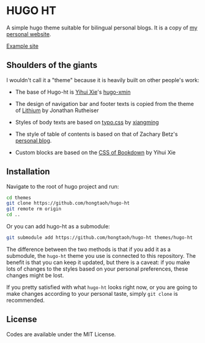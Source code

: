 # HUGO HT

A simple hugo theme suitable for bilingual personal blogs. It is  a copy of [my personal website](https://hongtaoh.com/).

[Example site]()

## Shoulders of the giants

I wouldn't call it a "theme" because it is heavily built on other people's work:

- The base of Hugo-ht is [Yihui Xie](https://github.com/yihui)'s [hugo-xmin](https://github.com/yihui/hugo-xmin)

- The design of navigation bar and footer texts is copied from the theme of [Lithium](https://themes.gohugo.io/hugo-lithium-theme/) by Jonathan Rutheiser

- Styles of body texts are based on [typo.css](https://github.com/xiangming/typo/blob/master/css/typo.css) by [xiangming](https://github.com/xiangming)

- The style of table of contents is based on that of Zachary Betz's [personal blog](https://zwbetz.com/).

- Custom blocks are based on the [CSS of Bookdown](https://github.com/rstudio/bookdown/blob/master/inst/examples/css/style.css) by Yihui Xie

## Installation

Navigate to the root of hugo project and run:

```bash
cd themes
git clone https://github.com/hongtaoh/hugo-ht
git remote rm origin
cd ..
```

Or you can add hugo-ht as a submodule:

```bash
git submodule add https://github.com/hongtaoh/hugo-ht themes/hugo-ht
```

The difference between the two methods is that if you add it as a submodule, the `hugo-ht` theme you use is connected to this repository. The benefit is that you can keep it updated, but there is a caveat: if you make lots of changes to the styles based on your personal preferences, these changes might be lost.

If you pretty satisfied with what `hugo-ht` looks right now, or you are going to make changes according to your personal taste, simply `git clone` is recommended. 

## License

Codes are available under the MIT License. 